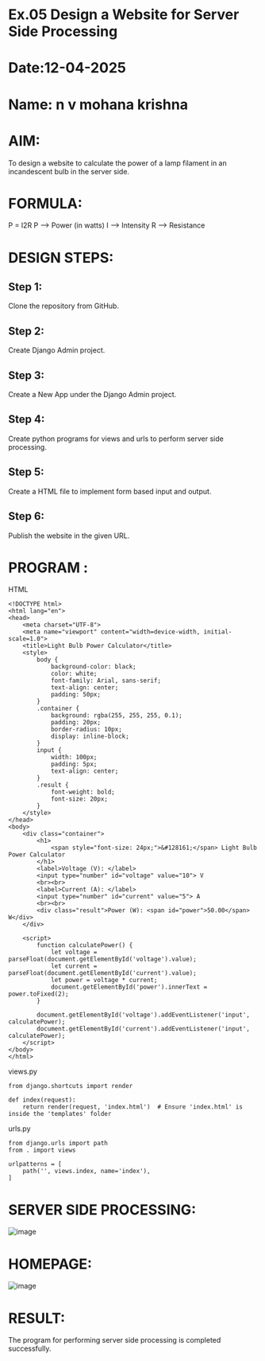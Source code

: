 # Ex.05 Design a Website for Server Side Processing
# Date:12-04-2025
# Name: n v mohana krishna
# AIM:
To design a website to calculate the power of a lamp filament in an incandescent bulb in the server side.

# FORMULA:
P = I2R
P --> Power (in watts)
 I --> Intensity
 R --> Resistance

# DESIGN STEPS:
## Step 1:
Clone the repository from GitHub.

## Step 2:
Create Django Admin project.

## Step 3:
Create a New App under the Django Admin project.

## Step 4:
Create python programs for views and urls to perform server side processing.

## Step 5:
Create a HTML file to implement form based input and output.

## Step 6:
Publish the website in the given URL.

# PROGRAM :
HTML
```
<!DOCTYPE html>
<html lang="en">
<head>
    <meta charset="UTF-8">
    <meta name="viewport" content="width=device-width, initial-scale=1.0">
    <title>Light Bulb Power Calculator</title>
    <style>
        body {
            background-color: black;
            color: white;
            font-family: Arial, sans-serif;
            text-align: center;
            padding: 50px;
        }
        .container {
            background: rgba(255, 255, 255, 0.1);
            padding: 20px;
            border-radius: 10px;
            display: inline-block;
        }
        input {
            width: 100px;
            padding: 5px;
            text-align: center;
        }
        .result {
            font-weight: bold;
            font-size: 20px;
        }
    </style>
</head>
<body>
    <div class="container">
        <h1>
            <span style="font-size: 24px;">&#128161;</span> Light Bulb Power Calculator
        </h1>
        <label>Voltage (V): </label>
        <input type="number" id="voltage" value="10"> V
        <br><br>
        <label>Current (A): </label>
        <input type="number" id="current" value="5"> A
        <br><br>
        <div class="result">Power (W): <span id="power">50.00</span> W</div>
    </div>
    
    <script>
        function calculatePower() {
            let voltage = parseFloat(document.getElementById('voltage').value);
            let current = parseFloat(document.getElementById('current').value);
            let power = voltage * current;
            document.getElementById('power').innerText = power.toFixed(2);
        }
        
        document.getElementById('voltage').addEventListener('input', calculatePower);
        document.getElementById('current').addEventListener('input', calculatePower);
    </script>
</body>
</html>
```
views.py
```
from django.shortcuts import render

def index(request):
    return render(request, 'index.html')  # Ensure 'index.html' is inside the 'templates' folder

```
urls.py
```
from django.urls import path
from . import views

urlpatterns = [
    path('', views.index, name='index'),
]

```
# SERVER SIDE PROCESSING:
![image](https://github.com/user-attachments/assets/edcbced0-bcf8-4f99-baa0-28f56e06491f)

# HOMEPAGE:
![image](https://github.com/user-attachments/assets/90682431-b86b-496c-a560-18a30dc563b1)

# RESULT:
The program for performing server side processing is completed successfully.
